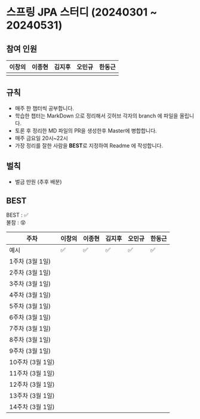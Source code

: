 # 스프링 JPA 스터디 (20240301 ~ 20240531)


## 참여 인원
| 이창의 | 이종현 | 김지후 | 오민규 | 한동근 |
| --- | --- | --- | --- | --- |
|     |     |     |     |     |

## 규칙
- 매주 한 챕터씩 공부합니다.
- 학습한 챕터는 MarkDown 으로 정리해서 깃허브 각자의 branch 에 파일을 올립니다.
- 토론 후 정리한 MD 파일의 PR을 생성한후 Master에 병합합니다.
- 매주 금요일 20시~22시
- 가장 정리를 잘한 사람을 **BEST**로 지정하여 Readme 에 작성합니다.


## 벌칙
- 벌금 만원 (추후 배분)
  

## BEST

BEST : ✅  
불참 : 😵  

| 주차             | 이창의 | 이종현 | 김지후 | 오민규 | 한동근 |
| ---------------- | ------ | ------ | ------ | ------ | ------ |
| 예시 |   ✅     |   ✅     |     ✅   |   ✅     |   ✅     |
| 1주차 (3월 1일)  |      |      |      |      |      |
| 2주차 (3월 1일)  |        |        |        |        |        |
| 3주차 (3월 1일)  |        |        |        |        |        |
| 4주차 (3월 1일)  |        |        |        |        |        |
| 5주차 (3월 1일)  |        |        |        |        |        |
| 6주차 (3월 1일)  |        |        |        |        |        |
| 7주차 (3월 1일)  |        |        |        |        |        |
| 8주차 (3월 1일)  |        |        |        |        |        |
| 9주차 (3월 1일)  |        |        |        |        |        |
| 10주차 (3월 1일) |        |        |        |        |        |
| 11주차 (3월 1일) |        |        |        |        |        |
| 12주차 (3월 1일) |        |        |        |        |        |
| 13주차 (3월 1일) |        |        |        |        |        |
| 14주차 (3월 1일) |        |        |        |        |        |
